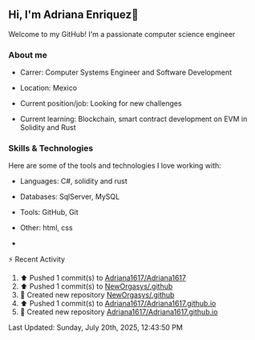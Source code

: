 ## Hi, I'm Adriana Enriquez👋

Welcome to my GitHub! I'm a passionate computer science engineer

### About me

* Carrer: Computer Systems Engineer and Software Development

* Location: Mexico

* Current position/job: Looking for new challenges

* Current learning: Blockchain, smart contract development on EVM in Solidity and Rust

### Skills & Technologies 

Here are some of the tools and technologies I love working with:

* ⁠Languages: C#, solidity and rust
  
* ⁠Databases: SqlServer, MySQL
  
* ⁠Tools: GitHub, Git
  
* ⁠Other: html, css

* 



⚡ Recent Activity

<!--RECENT_ACTIVITY:start-->
1. ⬆️ Pushed 1 commit(s) to [Adriana1617/Adriana1617](https://github.com/Adriana1617/Adriana1617)<br>
2. ⬆️ Pushed 1 commit(s) to [NewOrgasys/.github](https://github.com/NewOrgasys/.github)<br>
3. 📔 Created new repository [NewOrgasys/.github](https://github.com/NewOrgasys/.github)<br>
4. ⬆️ Pushed 1 commit(s) to [Adriana1617/Adriana1617.github.io](https://github.com/Adriana1617/Adriana1617.github.io)<br>
5. 📔 Created new repository [Adriana1617/Adriana1617.github.io](https://github.com/Adriana1617/Adriana1617.github.io)<br>
<!--RECENT_ACTIVITY:end-->

<!--RECENT_ACTIVITY:last_update-->
Last Updated: Sunday, July 20th, 2025, 12:43:50 PM
<!--RECENT_ACTIVITY:last_update_end-->

